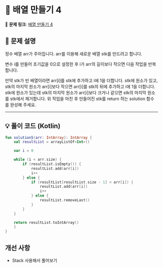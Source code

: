 # 📝 배열 만들기 4

🔗 **문제 링크**: [배열 만들기 4](https://school.programmers.co.kr/learn/courses/30/lessons/181918)

## 📌 문제 설명  
정수 배열 arr가 주어집니다. arr를 이용해 새로운 배열 stk를 만드려고 합니다.

변수 i를 만들어 초기값을 0으로 설정한 후 i가 arr의 길이보다 작으면 다음 작업을 반복합니다.

만약 stk가 빈 배열이라면 arr[i]를 stk에 추가하고 i에 1을 더합니다.
stk에 원소가 있고, stk의 마지막 원소가 arr[i]보다 작으면 arr[i]를 stk의 뒤에 추가하고 i에 1을 더합니다.
stk에 원소가 있는데 stk의 마지막 원소가 arr[i]보다 크거나 같으면 stk의 마지막 원소를 stk에서 제거합니다.
위 작업을 마친 후 만들어진 stk를 return 하는 solution 함수를 완성해 주세요.

---

## 💡 풀이 코드 (Kotlin)
```kotlin
fun solution5(arr: IntArray): IntArray {
    val resultList = arrayListOf<Int>()

    var i = 0

    while (i < arr.size) {
        if (resultList.isEmpty()) {
            resultList.add(arr[i])
            i++
        } else {
            if (resultList[resultList.size - 1] < arr[i]) {
                resultList.add(arr[i])
                i++
            } else {
                resultList.removeLast()
            }
        }
    }

    return resultList.toIntArray()
    }
}
```

## 개선 사항
- Stack 사용해서 풀어보기
